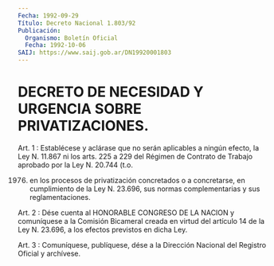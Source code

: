 ```yaml
---
Fecha: 1992-09-29
Título: Decreto Nacional 1.803/92
Publicación:
  Organismo: Boletín Oficial
  Fecha: 1992-10-06
SAIJ: https://www.saij.gob.ar/DN19920001803
---
```

# DECRETO DE NECESIDAD Y URGENCIA SOBRE PRIVATIZACIONES.

<a id="1"></a>
Art.  1  :  Establécese  y  aclárase que no serán aplicables a ningún  efecto, la Ley N. 11.867 ni  los  arts.    225  a  229  del Régimen de  Contrato de Trabajo aprobado por la Ley N. 20.744 (t.o.

1976) en los procesos de privatización concretados o a concretarse,  en  cumplimiento  de  la  Ley  N.  23.696, sus normas complementarias y sus reglamentaciones.

<a id="2"></a>
Art.  2  :  Dése  cuenta  al HONORABLE CONGRESO DE LA NACION y comuníquese a la Comisión Bicameral  creada  en virtud del artículo 14  de  la  Ley N. 23.696, a los efectos previstos  en  dicha  Ley.

<a id="3"></a>
Art. 3 : Comuníquese, publíquese, dése a la Dirección Nacional del Registro Oficial y archívese.